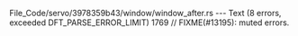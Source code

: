 File_Code/servo/3978359b43/window/window_after.rs --- Text (8 errors, exceeded DFT_PARSE_ERROR_LIMIT)
                                                                                                                                                          1769         // FIXME(#13195): muted errors.


